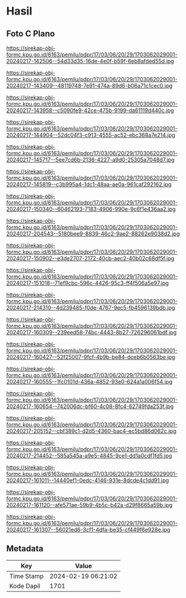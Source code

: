 # Hasil

## Foto C Plano

https://sirekap-obj-formc.kpu.go.id/6163/pemilu/pdpr/17/03/06/20/29/1703062029001-20240217-142506--54d33d35-16de-4e0f-b59f-6eb8afded55d.jpg

https://sirekap-obj-formc.kpu.go.id/6163/pemilu/pdpr/17/03/06/20/29/1703062029001-20240217-143409--48119748-7e91-474a-89d6-b06a71c1cec0.jpg

https://sirekap-obj-formc.kpu.go.id/6163/pemilu/pdpr/17/03/06/20/29/1703062029001-20240217-143958--c5090fe9-42ce-475b-9199-da61119d440c.jpg

https://sirekap-obj-formc.kpu.go.id/6163/pemilu/pdpr/17/03/06/20/29/1703062029001-20240217-144904--52dc04f3-c913-4555-ac52-ebc368a7e214.jpg

https://sirekap-obj-formc.kpu.go.id/6163/pemilu/pdpr/17/03/06/20/29/1703062029001-20240217-145717--5ee7cd6b-2136-4227-a9d0-25305a7048d7.jpg

https://sirekap-obj-formc.kpu.go.id/6163/pemilu/pdpr/17/03/06/20/29/1703062029001-20240217-145819--c3b995a4-1dc1-48aa-ae0a-961caf292162.jpg

https://sirekap-obj-formc.kpu.go.id/6163/pemilu/pdpr/17/03/06/20/29/1703062029001-20240217-150340--60462193-7183-4906-990e-9c6f1e436aa2.jpg

https://sirekap-obj-formc.kpu.go.id/6163/pemilu/pdpr/17/03/06/20/29/1703062029001-20240217-204543--5180bee9-8839-46c2-9ae2-88262e9038d2.jpg

https://sirekap-obj-formc.kpu.go.id/6163/pemilu/pdpr/17/03/06/20/29/1703062029001-20240217-150902--e3de2707-2172-40cb-aec2-40b02c68df5f.jpg

https://sirekap-obj-formc.kpu.go.id/6163/pemilu/pdpr/17/03/06/20/29/1703062029001-20240217-151018--71ef9cbc-596c-4426-95c3-ff4f506a5e97.jpg

https://sirekap-obj-formc.kpu.go.id/6163/pemilu/pdpr/17/03/06/20/29/1703062029001-20240217-214310--4d239485-f0de-4767-9ec5-fb4596139bdb.jpg

https://sirekap-obj-formc.kpu.go.id/6163/pemilu/pdpr/17/03/06/20/29/1703062029001-20240217-160309--239eed58-74bc-4443-8b27-726296061bdf.jpg

https://sirekap-obj-formc.kpu.go.id/6163/pemilu/pdpr/17/03/06/20/29/1703062029001-20240217-160427--52f25007-9fcf-4b9b-be84-dceb6b0563be.jpg

https://sirekap-obj-formc.kpu.go.id/6163/pemilu/pdpr/17/03/06/20/29/1703062029001-20240217-160555--1fc0101d-436a-4852-93e0-624a1a006f54.jpg

https://sirekap-obj-formc.kpu.go.id/6163/pemilu/pdpr/17/03/06/20/29/1703062029001-20240217-160654--742006dc-bf60-4c08-8fc4-62749fda253f.jpg

https://sirekap-obj-formc.kpu.go.id/6163/pemilu/pdpr/17/03/06/20/29/1703062029001-20240217-205152--cbf389c1-d2d5-4360-bac4-ec5bd86d062c.jpg

https://sirekap-obj-formc.kpu.go.id/6163/pemilu/pdpr/17/03/06/20/29/1703062029001-20240217-214452--585a545a-a9e5-4845-9ce1-dd1a0cdf1fd5.jpg

https://sirekap-obj-formc.kpu.go.id/6163/pemilu/pdpr/17/03/06/20/29/1703062029001-20240217-161011--14440ef1-0edc-4146-931e-8dcde4c1dd91.jpg

https://sirekap-obj-formc.kpu.go.id/6163/pemilu/pdpr/17/03/06/20/29/1703062029001-20240217-161120--afe571ae-59b9-4b5c-b42a-d29f8665a59b.jpg

https://sirekap-obj-formc.kpu.go.id/6163/pemilu/pdpr/17/03/06/20/29/1703062029001-20240217-161307--56021ed6-3cf1-4dfa-be35-cf449f6e928e.jpg


## Metadata

| Key        | Value               |
| ---------- | ------------------- |
| Time Stamp | 2024-02-19 06:21:02 |
| Kode Dapil | 1701                |



